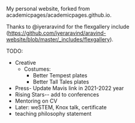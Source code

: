 My personal website, forked from academicpages/academicpages.github.io.

Thanks to @iyeraravind for the flexgallery include (https://github.com/iyeraravind/aravind-website/blob/master/_includes/flexgallery).

TODO:
* Creative
  * Costumes: 
    * Better Tempest plates
    * Better Tall Tales plates
* Press- Update Mavis link in 2021-2022 year
* Rising Stars-- add to conferences
* Mentoring on CV
* Later: weSTEM, Knox talk, certificate
* teaching philosophy statement